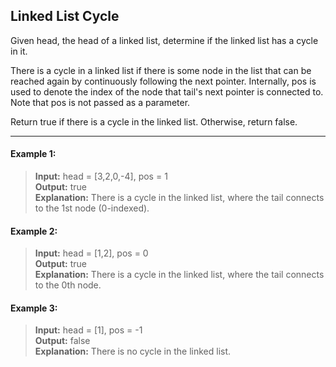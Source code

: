 ## Linked List Cycle

Given head, the head of a linked list, determine if the linked list has a cycle in it.

There is a cycle in a linked list if there is some node in the list that can be reached again by continuously following the next pointer. Internally, pos is used to denote the index of the node that tail's next pointer is connected to. Note that pos is not passed as a parameter.

Return true if there is a cycle in the linked list. Otherwise, return false.

---

#### Example 1:
> **Input:** head = [3,2,0,-4], pos = 1<br>
> **Output:** true<br>
> **Explanation:** There is a cycle in the linked list, where the tail connects to the 1st node (0-indexed).

#### Example 2:
> **Input:** head = [1,2], pos = 0<br>
> **Output:** true<br>
> **Explanation:** There is a cycle in the linked list, where the tail connects to the 0th node.

#### Example 3:
> **Input:** head = [1], pos = -1<br>
> **Output:** false<br>
> **Explanation:** There is no cycle in the linked list.
